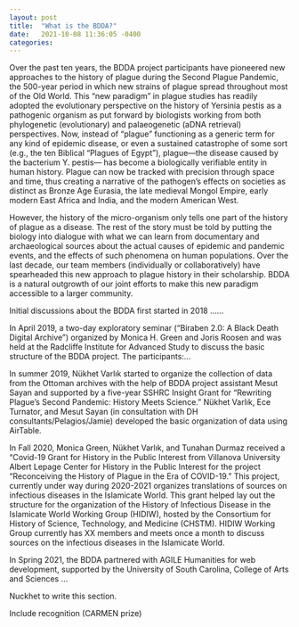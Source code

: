 ```yaml
---
layout: post
title:  "What is the BDDA?"
date:   2021-10-08 11:36:05 -0400
categories: 
---
```

Over the past ten years, the BDDA project participants have pioneered new approaches to the history of plague during the Second Plague Pandemic, the 500-year period in which new strains of plague spread throughout most of the Old World. This “new paradigm” in plague studies has readily adopted the evolutionary perspective on the history of Yersinia pestis as a pathogenic organism as put forward by biologists working from both phylogenetic (evolutionary) and palaeogenetic (aDNA retrieval) perspectives. Now, instead of “plague” functioning as a generic term for any kind of epidemic disease, or even a sustained catastrophe of some sort (e.g., the ten Biblical “Plagues of Egypt”), plague—the disease caused by the bacterium Y. pestis— has become a biologically verifiable entity in human history. Plague can now be tracked with precision through space and time, thus creating a narrative of the pathogen’s effects on societies as distinct as Bronze Age Eurasia, the late medieval Mongol Empire, early modern East Africa and India, and the modern American West.
 
However, the history of the micro-organism only tells one part of the history of plague as a disease. The rest of the story must be told by putting the biology into dialogue with what we can learn from documentary and archaeological sources about the actual causes of epidemic and pandemic events, and the effects of such phenomena on human populations. Over the last decade, our team members (individually or collaboratively) have spearheaded this new approach to plague history in their scholarship. BDDA is a natural outgrowth of our joint efforts to make this new paradigm accessible to a larger community.


Initial discussions about the BDDA first started in 2018 ……  

In April 2019, a two-day exploratory seminar (“Biraben 2.0: A Black Death Digital Archive”) organized by Monica H. Green and Joris Roosen and was held at the Radcliffe Institute for Advanced Study to discuss the basic structure of the BDDA project. The participants:…

In summer 2019, Nükhet Varlık started to organize the collection of data from the Ottoman archives with the help of BDDA project assistant Mesut Sayan and supported by a five-year SSHRC Insight Grant for “Rewriting Plague’s Second Pandemic: History Meets Science.” Nükhet Varlık, Ece Turnator, and Mesut Sayan (in consultation with DH consultants/Pelagios/Jamie) developed the basic organization of data using AirTable.

In Fall 2020, Monica Green, Nükhet Varlık, and Tunahan Durmaz received a “Covid-19 Grant for History in the Public Interest from Villanova University Albert Lepage Center for History in the Public Interest for the project “Reconceiving the History of Plague in the Era of COVID-19.” This project, currently under way during 2020-2021 organizes translations of sources on infectious diseases in the Islamicate World. This grant helped lay out the structure for the organization of the History of Infectious Disease in the Islamicate World Working Group (HIDIW), hosted by the Consortium for History of Science, Technology, and Medicine (CHSTM). HIDIW Working Group currently has XX members and meets once a month to discuss sources on the infectious diseases in the Islamicate World.

In Spring 2021, the BDDA partnered with AGILE Humanities for web development, supported by the University of South Carolina, College of Arts and Sciences …

Nuckhet to write this section.
	
Include recognition (CARMEN prize)
	
